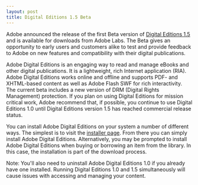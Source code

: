 ```yaml
---
layout: post
title: Digital Editions 1.5 Beta
---
```


Adobe announced the release of the first Beta version of <a href="http://labs.adobe.com/technologies/digitaleditions/">Digital Editions 1.5</a> and is available for downloads from Adobe Labs. The Beta gives an opportunity to early users and customers alike to test and provide feedback to Adobe on new features and compatibility with their digital publications.

Adobe Digital Editions is an engaging way to read and manage eBooks and other digital publications. It is a lightweight, rich Internet application (RIA). Adobe Digital Editions works online and offline and supports PDF- and XHTML-based content as well as Adobe Flash SWF for rich interactivity. The current beta includes a new version of DRM (Digital Rights Management) protection. If you plan on using Digital Editions for mission critical work, Adobe recommend that, if possible, you continue to use Digital Editions 1.0 until Digital Editions version 1.5 has reached commercial release status.

You can install Adobe Digital Editions on your system a number of different ways. The simplest is to visit the <a href="http://labs.adobe.com/technologies/digitaleditions/install/">installer page</a>. From there you can simply install Adobe Digital Editions. Alternatively, you may be prompted to install Adobe Digital Editions when buying or borrowing an item from the library. In this case, the installation is part of the download process.

Note: You'll also need to uninstall Adobe Digital Editions 1.0 if you already have one installed. Running Digital Editions 1.0 and 1.5 simultaneously will cause issues with accessing and managing your content.